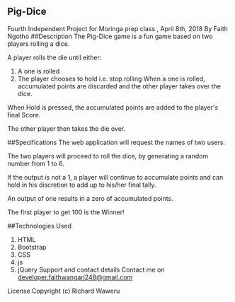 ## Pig-Dice
Fourth Independent Project for Moringa prep class , April 8th, 2018
By Faith Ngotho
##Description
The Pig-Dice game is a fun game based on two players rolling a dice.

A player rolls the die until either:

1. A one is rolled
2. The player chooses to hold i.e. stop rolling
When a one is rolled, accumulated points are discarded and the other player takes over the dice.

When Hold is pressed, the accumulated points are added to the player's final Score.

The other player then takes the die over.

##Specifications
The web application will request the names of two users.

The two players will proceed to roll the dice, by generating a random number from 1 to 6.

If the output is not a 1, a player will continue to accumulate points and can hold in his discretion to add up to his/her final tally.

An output of one results in a zero of accumulated points.

The first player to get 100 is the Winner!

##Technologies Used
1. HTML
2. Bootstrap
3. CSS
4. js
5. jQuery
Support and contact details
Contact me on developer.faithwangari248@gmail.com

License
Copyright (c) Richard Waweru
